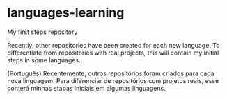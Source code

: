 # languages-learning
My first steps repository

Recently, other repositories have been created for each new language. 
To differentiate from repositories with real projects, this will contain my initial steps in some languages.

(Português)
Recentemente, outros repositórios foram criados para cada nova linguagem.
Para diferenciar de repositórios com projetos reais, esse conterá minhas etapas iniciais em algumas linguagens.
